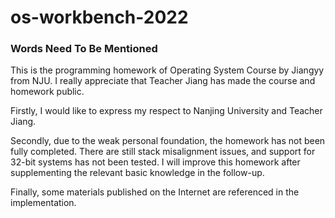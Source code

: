 # os-workbench-2022
### Words Need To Be Mentioned

This is the programming homework of Operating System Course by Jiangyy from NJU.
I really appreciate that Teacher Jiang has made the course and homework public.
  
Firstly, I would like to express my respect to Nanjing University and Teacher Jiang.
  
Secondly, due to the weak personal foundation, the homework has not been fully completed.
There are still stack misalignment issues, and support for 32-bit systems has not been tested.
I will improve this homework after supplementing the relevant basic knowledge in the follow-up.
  
Finally, some materials published on the Internet are referenced in the implementation.
